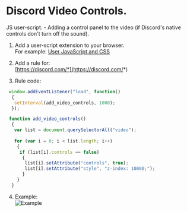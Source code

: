 # Discord Video Controls.
JS user-script. - Adding a control panel to the video (if Discord's native controls don't turn off the sound).

1. Add a user-script extension to your browser.  
For example: [User JavaScript and CSS](https://chrome.google.com/webstore/detail/user-javascript-and-css/nbhcbdghjpllgmfilhnhkllmkecfmpld?hl=ru)

2. Add a rule for:  
[https://discord.com/*](https://discord.com/*) 

3. Rule code:  
```js
 window.addEventListener("load", function() 
  {
   setInterval(add_video_controls, 1000);
  });

 function add_video_controls()
  {
   var list = document.querySelectorAll("video");
   
   for (var i = 0; i < list.length; i++)
    {
     if (list[i].controls == false)
      {
       list[i].setAttribute("controls", true);
       list[i].setAttribute("style", "z-index: 10000;");
      }
    }
  }
```

4. Example:  
![Example](https://i.ibb.co/3p6MG3h/1.png)
